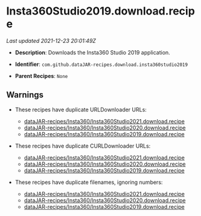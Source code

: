 # Insta360Studio2019.download.recipe

_Last updated 2021-12-23 20:01:49Z_

- **Description**: Downloads the Insta360 Studio 2019 application.

- **Identifier**: `com.github.dataJAR-recipes.download.insta360studio2019`

- **Parent Recipes**: `None`


## Warnings

- These recipes have duplicate URLDownloader URLs:
    - [dataJAR-recipes/Insta360/Insta360Studio2021.download.recipe](/autopkg-dupe-tracker/dataJAR-recipes/Insta360/Insta360Studio2021.download.recipe)
    - [dataJAR-recipes/Insta360/Insta360Studio2020.download.recipe](/autopkg-dupe-tracker/dataJAR-recipes/Insta360/Insta360Studio2020.download.recipe)
    - [dataJAR-recipes/Insta360/Insta360Studio2019.download.recipe](/autopkg-dupe-tracker/dataJAR-recipes/Insta360/Insta360Studio2019.download.recipe)

- These recipes have duplicate CURLDownloader URLs:
    - [dataJAR-recipes/Insta360/Insta360Studio2021.download.recipe](/autopkg-dupe-tracker/dataJAR-recipes/Insta360/Insta360Studio2021.download.recipe)
    - [dataJAR-recipes/Insta360/Insta360Studio2020.download.recipe](/autopkg-dupe-tracker/dataJAR-recipes/Insta360/Insta360Studio2020.download.recipe)
    - [dataJAR-recipes/Insta360/Insta360Studio2019.download.recipe](/autopkg-dupe-tracker/dataJAR-recipes/Insta360/Insta360Studio2019.download.recipe)

- These recipes have duplicate filenames, ignoring numbers:
    - [dataJAR-recipes/Insta360/Insta360Studio2021.download.recipe](/autopkg-dupe-tracker/dataJAR-recipes/Insta360/Insta360Studio2021.download.recipe)
    - [dataJAR-recipes/Insta360/Insta360Studio2020.download.recipe](/autopkg-dupe-tracker/dataJAR-recipes/Insta360/Insta360Studio2020.download.recipe)
    - [dataJAR-recipes/Insta360/Insta360Studio2019.download.recipe](/autopkg-dupe-tracker/dataJAR-recipes/Insta360/Insta360Studio2019.download.recipe)